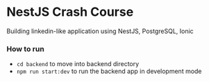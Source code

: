 # NestJS Crash Course

Building linkedin-like application using NestJS, PostgreSQL, Ionic

### How to run
- `cd backend` to move into backend directory
- `npm run start:dev` to run the backend app in development mode